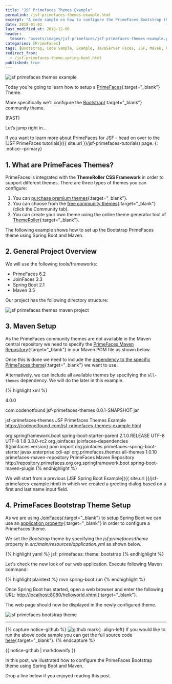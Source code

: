 ```yaml
---
title: "JSF Primefaces Themes Example"
permalink: /jsf-primefaces-themes-example.html
excerpt: "A code sample on how to configure the PrimeFaces Bootstrap theme using Spring Boot."
date: 2018-01-02
last_modified_at: 2018-12-06
header:
  teaser: "assets/images/jsf-primefaces/jsf-primefaces-themes-example.png"
categories: [PrimeFaces]
tags: [Bootstrap, Code Sample, Example, JavaServer Faces, JSF, Maven, PrimeFaces, Spring Boot, Theme, PrimeFaces Theme]
redirect_from:
  - /jsf-primefaces-theme-spring-boot.html
published: true
---
```


<img src="{{ site.url }}/assets/images/jsf-primefaces/jsf-primefaces-themes-example.png" alt="jsf primefaces themes example" class="align-right title-image">

Today you’re going to learn how to setup a [PrimeFaces](https://www.primefaces.org/){:target="_blank"} Theme.

More specifically we'll configure the [Bootstrap](https://www.primefaces.org/twitter-bootstrap-theme/){:target="_blank"} community theme.

(FAST)

Let’s jump right in…

If you want to learn more about PrimeFaces for JSF - head on over to the [JSF PrimeFaces tutorials]({{ site.url }}/jsf-primefaces-tutorials) page.
{: .notice--primary}

## 1. What are PrimeFaces Themes?

PrimeFaces is integrated with the **ThemeRoller CSS Framework** in order to support different themes. There are three types of themes you can configure:

1. You can [purchase premium themes](https://www.primefaces.org/themes/){:target="_blank"}.
2. You can choose from the [free community themes](https://www.primefaces.org/themes/){:target="_blank"} (click the Community tab).
3. You can create your own theme using the online theme generator tool of [ThemeRoller](http://jqueryui.com/themeroller/){:target="_blank"}.

The following example shows how to set up the Bootstrap PrimeFaces theme using Spring Boot and Maven.

## 2. General Project Overview

We will use the following tools/frameworks:
* PrimeFaces 6.2
* JoinFaces 3.3
* Spring Boot 2.1
* Maven 3.5

Our project has the following directory structure:

<img src="{{ site.url }}/assets/images/jsf-primefaces/jsf-primefaces-themes-maven-project.png" alt="jsf primefaces themes maven project">

## 3. Maven Setup

As the PrimeFaces community themes are not available in the Maven central repository we need to specify the [PrimeFaces Maven Repository](http://repository.primefaces.org){:target="_blank"} in our Maven POM file as shown below.

Once this is done we need to include the [dependency to the specific PrimeFaces theme](https://repository.primefaces.org/org/primefaces/themes/){:target="_blank"} we want to use.

Alternatively, we can include all available themes by specifying the `all-themes` dependency. We will do the later in this example.

{% highlight xml %}
<?xml version="1.0" encoding="UTF-8"?>
<project xmlns="http://maven.apache.org/POM/4.0.0" xmlns:xsi="http://www.w3.org/2001/XMLSchema-instance"
  xsi:schemaLocation="http://maven.apache.org/POM/4.0.0 http://maven.apache.org/xsd/maven-4.0.0.xsd">
  <modelVersion>4.0.0</modelVersion>

  <groupId>com.codenotfound</groupId>
  <artifactId>jsf-primefaces-themes</artifactId>
  <version>0.0.1-SNAPSHOT</version>
  <packaging>jar</packaging>

  <name>jsf-primefaces-themes</name>
  <description>JSF Primefaces Themes Example</description>
  <url>https://codenotfound.com/jsf-primefaces-themes-example.html</url>

  <parent>
    <groupId>org.springframework.boot</groupId>
    <artifactId>spring-boot-starter-parent</artifactId>
    <version>2.1.0.RELEASE</version>
    <relativePath /> <!-- lookup parent from repository -->
  </parent>

  <properties>
    <project.build.sourceEncoding>UTF-8</project.build.sourceEncoding>
    <project.reporting.outputEncoding>UTF-8</project.reporting.outputEncoding>
    <java.version>1.8</java.version>
    <joinfaces.version>3.3.0-rc2</joinfaces.version>
  </properties>

  <dependencyManagement>
    <dependencies>
      <dependency>
        <groupId>org.joinfaces</groupId>
        <artifactId>joinfaces-dependencies</artifactId>
        <version>${joinfaces.version}</version>
        <type>pom</type>
        <scope>import</scope>
      </dependency>
    </dependencies>
  </dependencyManagement>

  <dependencies>
    <dependency>
      <groupId>org.joinfaces</groupId>
      <artifactId>primefaces-spring-boot-starter</artifactId>
    </dependency>
    <dependency>
      <groupId>javax.enterprise</groupId>
      <artifactId>cdi-api</artifactId>
    </dependency>
    <dependency>
      <groupId>org.primefaces.themes</groupId>
      <artifactId>all-themes</artifactId>
      <version>1.0.10</version>
    </dependency>
  </dependencies>

  <repositories>
    <repository>
      <id>primefaces-maven-repository</id>
      <name>PrimeFaces Maven Repository</name>
      <url>http://repository.primefaces.org</url>
    </repository>
  </repositories>

  <build>
    <plugins>
      <plugin>
        <groupId>org.springframework.boot</groupId>
        <artifactId>spring-boot-maven-plugin</artifactId>
      </plugin>
    </plugins>
  </build>
</project>
{% endhighlight %}

We will start from a previous [JSF Spring Boot Example]({{ site.url }}/jsf-primefaces-example.html) in which we created a greeting dialog based on a first and last name input field.

## 4. PrimeFaces Bootstrap Theme Setup

As we are using [JoinFaces](https://github.com/joinfaces/joinfaces#joinfaces){:target="_blank"} to setup Spring Boot we can use an [application property](https://github.com/joinfaces/joinfaces#jsf-properties-configuration-via-applicationproperties-or-applicationyml){:target="_blank"} in order to configure a PrimeFaces theme.

We set the <var>Bootstrap</var> theme by specifying the <var>jsf:primefaces:theme</var> property in <var>src/main/resources/application.yml</var> as shown below.

{% highlight yaml %}
jsf:
  primefaces:
    theme: bootstrap
{% endhighlight %}

Let's check the new look of our web application. Execute following Maven command:

{% highlight plaintext %}
mvn spring-boot:run
{% endhighlight %}

Once Spring Boot has started, open a web browser and enter the following URL: [http://localhost:8080/helloworld.xhtml](http://localhost:8080/helloworld.xhtml){:target="_blank"}.

The web page should now be displayed in the newly configured theme.

<img src="{{ site.url }}/assets/images/jsf-primefaces/jsf-primefaces-bootstrap-theme.png" alt="jsf primefaces bootstrap theme">

---

{% capture notice-github %}
![github mark](/assets/images/logos/github-mark.png){: .align-left}
If you would like to run the above code sample you can get the full source code [here](https://github.com/code-not-found/jsf-primefaces/tree/master/jsf-primefaces-themes){:target="_blank"}.
{% endcapture %}
<div class="notice--info">{{ notice-github | markdownify }}</div>

In this post, we illustrated how to configure the PrimeFaces Bootstrap theme using Spring Boot and Maven.

Drop a line below if you enjoyed reading this post.
